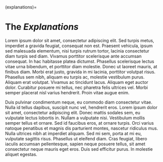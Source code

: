 (explanations)=
# The *Explanations*

 Lorem ipsum dolor sit amet, consectetur adipiscing elit. Sed turpis metus, imperdiet a gravida feugiat, consequat non est. Praesent vehicula, ipsum sed malesuada elementum, nisi turpis rutrum tortor, lacinia consectetur diam turpis sed diam. Vivamus porttitor scelerisque ante accumsan consequat. In hac habitasse platea dictumst. Phasellus scelerisque lectus vitae urna bibendum, et porttitor diam molestie. Donec ut laoreet mauris, at finibus diam. Morbi erat justo, gravida in mi lacinia, porttitor volutpat risus. Phasellus sem nibh, aliquam eu turpis ac, molestie vestibulum purus. Aliquam erat volutpat. Vivamus ac tincidunt lacus. Aliquam eget auctor dolor. Curabitur posuere mi tellus, nec pharetra felis ultrices vel. Morbi semper placerat nisl varius hendrerit. Proin vitae augue enim.

Duis pulvinar condimentum neque, eu commodo diam consectetur vitae. Nulla id tellus dapibus, suscipit nunc vel, hendrerit eros. Lorem ipsum dolor sit amet, consectetur adipiscing elit. Donec mattis sodales sem, eu vulputate lectus lobortis in. Nullam a vulputate nisi. Vestibulum mollis semper tellus et ornare. Sed id faucibus eros, at ornare turpis. Orci varius natoque penatibus et magnis dis parturient montes, nascetur ridiculus mus. Nulla ultrices nibh at imperdiet aliquam. Sed mi sem, porta at mi eu, vulputate sagittis risus. Phasellus ut eleifend diam. Cras feugiat, libero iaculis accumsan pellentesque, sapien neque posuere tellus, sit amet consectetur neque mauris eget eros. Duis sed efficitur purus. In molestie aliquet egestas.